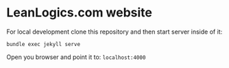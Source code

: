 LeanLogics.com website
==============

For local development clone this repository and then start server inside of it:

``` bundle exec jekyll serve ```

Open you browser and point it to: ``` localhost:4000 ```
